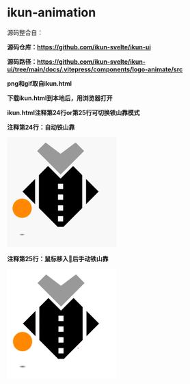 # ikun-animation

源码整合自：

**源码仓库：https://github.com/ikun-svelte/ikun-ui**

**源码路径：https://github.com/ikun-svelte/ikun-ui/tree/main/docs/.vitepress/components/logo-animate/src**

**png和gif取自ikun.html**

**下载ikun.html到本地后，用浏览器打开**

**ikun.html注释第24行or第25行可切换铁山靠模式**

**注释第24行：自动铁山靠**

![自动铁山靠](./ikun.gif)

**注释第25行：鼠标移入🐔后手动铁山靠**

![手动铁山靠](./ikun.png)
